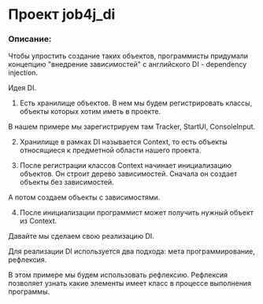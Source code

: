 # Проект job4j_di

### Описание:

Чтобы упростить создание таких объектов, программисты придумали концепцию "внедрение зависимостей" с английского DI - dependency injection.

Идея DI.

1. Есть хранилище объектов. В нем мы будем регистрировать классы, объекты которых хотим иметь в проекте.

В нашем примере мы зарегистрируем там Tracker, StartUI, ConsoleInput.

2. Хранилище в рамках DI называется Context, то есть объекты относящиеся к предметной области нашего проекта.

3. После регистрации классов Context начинает инициализацию объектов. Он строит дерево зависимостей. Сначала он создает объекты без зависимостей.

А потом создаем объекты с зависимостями.

4. После инициализации программист может получить нужный объект из Context.

Давайте мы сделаем свою реализацию DI.

Для реализации DI используется два подхода: мета программирование, рефлексия.

В этом примере мы будем использовать рефлексию. Рефлексия позволяет узнать какие элементы имеет класс в процессе выполнения программы.
